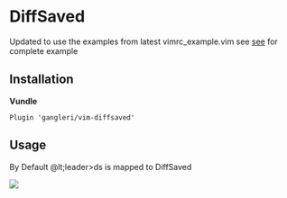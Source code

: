 # DiffSaved #
Updated to use the examples from latest vimrc_example.vim 
see [see](http://vimdoc.sourceforge.net/htmldoc/diff.html#:DiffOrig) for complete example

## Installation ##
**Vundle**
```
Plugin 'gangleri/vim-diffsaved'
```

## Usage
By Default @lt;leader&gt;ds is mapped to DiffSaved

![](screen.gif)


